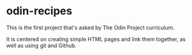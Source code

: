 # odin-recipes
This is the first project that's asked by The Odin Project curriculum.

It is centered on creating simple HTML pages and link them together, as well as using git and Github.
